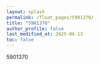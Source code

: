 ```yaml
---
layout: splash
permalink: /float_pages/5901370/
title: "5901370"
author_profile: false
last_modified_at: 2025-06-13
toc: false
---
```

 
5901370
